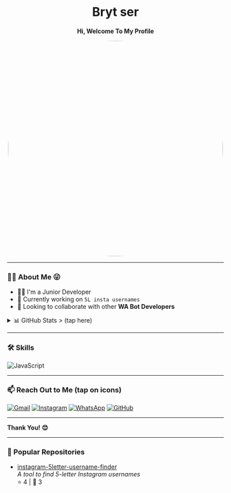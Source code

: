<h1 align="center">Bryt ser</h1>
<p align="center"><strong>Hi, Welcome To My Profile</strong></p>

<p align="center">
  <img src="https://github.com/xchup.png?size=500" width="500" style="border-radius: 50%" />
</p>

---

### 🙋‍♂️ About Me 😜

- 👨‍💻 I'm a Junior Developer  
- 👑 Currently working on `5L insta usernames `  
- 🤝 Looking to collaborate with other **WA Bot Developers**

<details>
  <summary>📊 GitHub Stats > (tap here) </summary>
  <img src="https://github-readme-stats.vercel.app/api?username=xchup&show_icons=true&theme=tokyonight" />
</details>

---

### 🛠️ Skills

![JavaScript](https://img.shields.io/badge/-JavaScript-black?style=flat-square&logo=javascript)

---

### 📫 Reach Out to Me (tap on icons)

[![Gmail](https://img.shields.io/badge/Gmail-red?style=for-the-badge&logo=gmail&logoColor=white)](mailto:xchup7@gmail.com)
[![Instagram](https://img.shields.io/badge/Instagram-pink?style=for-the-badge&logo=instagram&logoColor=white)](https://instagram.com/0.71c)
[![WhatsApp](https://img.shields.io/badge/WhatsApp-green?style=for-the-badge&logo=whatsapp&logoColor=white)](https://wa.me/918592074171)
[![GitHub](https://img.shields.io/badge/GitHub-grey?style=for-the-badge&logo=github&logoColor=white)](https://github.com/xchup)

---

**Thank You! 😊**

---

### 📌 Popular Repositories

- [instagram-5letter-username-finder](https://github.com/xchup/instagram-5letter-username-finder)  
  _A tool to find 5-letter Instagram usernames_  
  ⭐ 4 | 🍴 3
